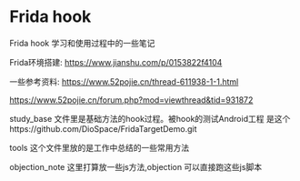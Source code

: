 # Frida hook
 Frida hook 学习和使用过程中的一些笔记

Frida环境搭建:
 https://www.jianshu.com/p/0153822f4104

一些参考资料:
https://www.52pojie.cn/thread-611938-1-1.html

https://www.52pojie.cn/forum.php?mod=viewthread&tid=931872


study_base 文件里是基础方法的hook过程。被hook的测试Android工程 是这个https://github.com/DioSpace/FridaTargetDemo.git

tools 这个文件里放的是工作中总结的一些常用方法

objection_note 这里打算放一些js方法,objection 可以直接跑这些js脚本
